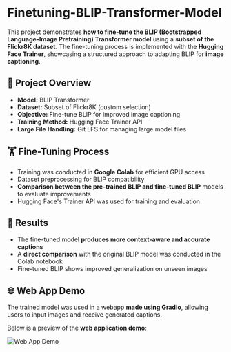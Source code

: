 # **Finetuning-BLIP-Transformer-Model**

This project demonstrates **how to fine-tune the BLIP (Bootstrapped Language-Image Pretraining) Transformer model** using a **subset of the Flickr8K dataset**. The fine-tuning process is implemented with the **Hugging Face Trainer**, showcasing a structured approach to adapting BLIP for **image captioning**.

## 🚀 **Project Overview**
- **Model:** BLIP Transformer  
- **Dataset:** Subset of Flickr8K (custom selection)  
- **Objective:** Fine-tune BLIP for improved image captioning  
- **Training Method:** Hugging Face Trainer API  
- **Large File Handling:** Git LFS for managing large model files  

## 🏋️ **Fine-Tuning Process**
- Training was conducted in **Google Colab** for efficient GPU access  
- Dataset preprocessing for BLIP compatibility  
- **Comparison between the pre-trained BLIP and fine-tuned BLIP** models to evaluate improvements  
- Hugging Face's Trainer API was used for training and evaluation  

## 🎯 **Results**
- The fine-tuned model **produces more context-aware and accurate captions**  
- A **direct comparison** with the original BLIP model was conducted in the Colab notebook  
- Fine-tuned BLIP shows improved generalization on unseen images  

## 🌐 **Web App Demo**
The trained model was used in a webapp **made using Gradio**, allowing users to input images and receive generated captions.

Below is a preview of the **web application demo**:  

![Web App Demo](image.png)
